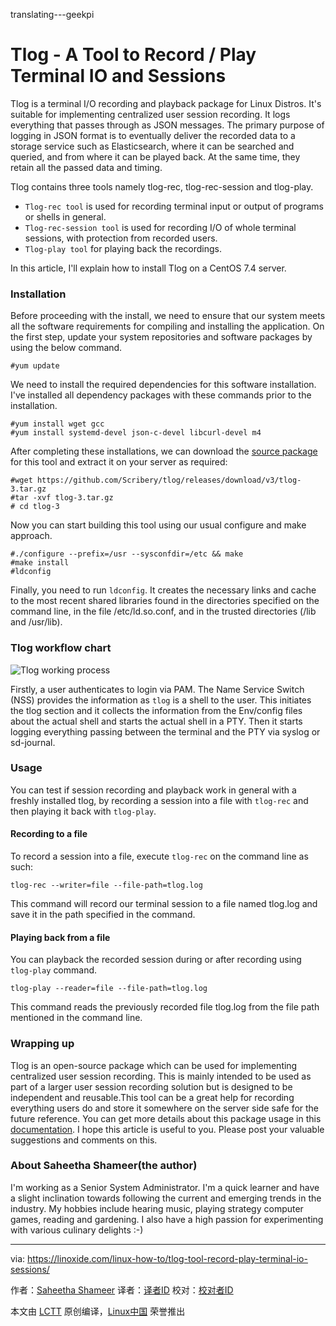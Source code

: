 translating---geekpi

Tlog - A Tool to Record / Play Terminal IO and Sessions
======
Tlog is a terminal I/O recording and playback package for Linux Distros. It's suitable for implementing centralized user session recording. It logs everything that passes through as JSON messages. The primary purpose of logging in JSON format is to eventually deliver the recorded data to a storage service such as Elasticsearch, where it can be searched and queried, and from where it can be played back. At the same time, they retain all the passed data and timing.

Tlog contains three tools namely tlog-rec, tlog-rec-session and tlog-play.

  * `Tlog-rec tool` is used for recording terminal input or output of programs or shells in general.
  * `Tlog-rec-session tool` is used for recording I/O of whole terminal sessions, with protection from recorded users.
  * `Tlog-play tool` for playing back the recordings.



In this article, I'll explain how to install Tlog on a CentOS 7.4 server.

### Installation

Before proceeding with the install, we need to ensure that our system meets all the software requirements for compiling and installing the application. On the first step, update your system repositories and software packages by using the below command.
```
#yum update
```

We need to install the required dependencies for this software installation. I've installed all dependency packages with these commands prior to the installation.
```
#yum install wget gcc
#yum install systemd-devel json-c-devel libcurl-devel m4
```

After completing these installations, we can download the [source package][1] for this tool and extract it on your server as required:
```
#wget https://github.com/Scribery/tlog/releases/download/v3/tlog-3.tar.gz
#tar -xvf tlog-3.tar.gz
# cd tlog-3
```

Now you can start building this tool using our usual configure and make approach.
```
#./configure --prefix=/usr --sysconfdir=/etc && make
#make install
#ldconfig
```

Finally, you need to run `ldconfig`. It creates the necessary links and cache to the most recent shared libraries found in the directories specified on the command line, in the file /etc/ld.so.conf, and in the trusted directories (/lib and /usr/lib).

### Tlog workflow chart

![Tlog working process][2]

Firstly, a user authenticates to login via PAM. The Name Service Switch (NSS) provides the information as `tlog` is a shell to the user. This initiates the tlog section and it collects the information from the Env/config files about the actual shell and starts the actual shell in a PTY. Then it starts logging everything passing between the terminal and the PTY via syslog or sd-journal.

### Usage

You can test if session recording and playback work in general with a freshly installed tlog, by recording a session into a file with `tlog-rec` and then playing it back with `tlog-play`.

#### Recording to a file

To record a session into a file, execute `tlog-rec` on the command line as such:
```
tlog-rec --writer=file --file-path=tlog.log
```

This command will record our terminal session to a file named tlog.log and save it in the path specified in the command.

#### Playing back from a file

You can playback the recorded session during or after recording using `tlog-play` command.
```
tlog-play --reader=file --file-path=tlog.log
```

This command reads the previously recorded file tlog.log from the file path mentioned in the command line.

### Wrapping up

Tlog is an open-source package which can be used for implementing centralized user session recording. This is mainly intended to be used as part of a larger user session recording solution but is designed to be independent and reusable.This tool can be a great help for recording everything users do and store it somewhere on the server side safe for the future reference. You can get more details about this package usage in this [documentation][3]. I hope this article is useful to you. Please post your valuable suggestions and comments on this.

### About Saheetha Shameer(the author)
I'm working as a Senior System Administrator. I'm a quick learner and have a slight inclination towards following the current and emerging trends in the industry. My hobbies include hearing music, playing strategy computer games, reading and gardening. I also have a high passion for experimenting with various culinary delights :-)

--------------------------------------------------------------------------------

via: https://linoxide.com/linux-how-to/tlog-tool-record-play-terminal-io-sessions/

作者：[Saheetha Shameer][a]
译者：[译者ID](https://github.com/译者ID)
校对：[校对者ID](https://github.com/校对者ID)

本文由 [LCTT](https://github.com/LCTT/TranslateProject) 原创编译，[Linux中国](https://linux.cn/) 荣誉推出

[a]:https://linoxide.com/author/saheethas/
[1]:https://github.com/Scribery/tlog/releases/download/v3/tlog-3.tar.gz
[2]:https://linoxide.com/wp-content/uploads/2018/01/Tlog-working-process.png
[3]:https://github.com/Scribery/tlog/blob/master/README.md
